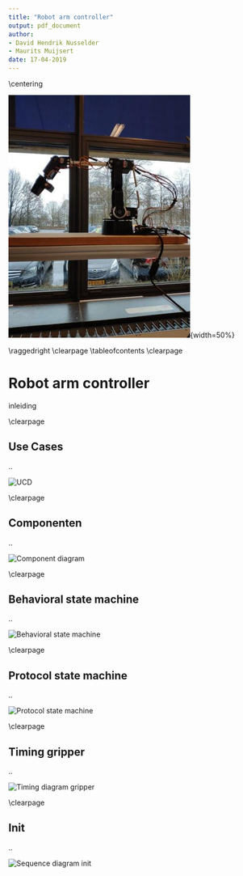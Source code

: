 ```yaml
---
title: "Robot arm controller"
output: pdf_document
author: 
- David Hendrik Nusselder
- Maurits Muijsert
date: 17-04-2019
---
```


\centering

![AL5D robot arm](picture.jpg){width=50%}

\raggedright
\clearpage
\tableofcontents
\clearpage

# Robot arm controller

inleiding

\clearpage

## Use Cases

..

![UCD](http://www.plantuml.com/plantuml/png/3SB1IWCn403Gkr-X1uzkm2YA8BAei7ihzDAUbjdiaAH99jl935lwzUtZFJn5SbaNLCwFGMHjNyOmR9sF4dJMXkmg2P9qhXPJDBOJ6gvpbGcuJ03KH3cIDmMQ89ibWcSepQXRkZK3YPRy8pKXVVU0hnzNdzx2kFkrXqlGRHYKq1wJtO_n9RLtby__drl_RF_kRm00)

\clearpage

## Componenten

..

![Component diagram](http://www.plantuml.com/plantuml/png/5SrFIuP04CVn-_Cgwj3LXQA485BwSqcAA0DFCgw3RhixQpEp2htwH-5t_7tuLgB0ccCuNJgo8O-OELpCgelS6yEm5PFJEGzPa6qYHTB2fcXYTlABXjEGj0UEFG29PdOqcGYYo6PqC354CVj_INJ89G0TiKTD7kcX1hmkI_hvAb-_iRrxyLtxr3GV-F_vlgxhc_ToQyDVvxVwwkPvtwb26dT-1W00)

\clearpage

## Behavioral state machine

..

![Behavioral state machine](http://www.plantuml.com/plantuml/png/5SrDIyD0483XUt-57ZoQXOGG4CG6Fmu5GT5xc6p6xDhPsJWV5l-zBRpNbsUl1c9UQ7UTEP8lw49NoMpJkn04JisQBVdiYX8h6x8riPPGFEit1gbpjGcaJ02ivf9v3GNKKCAIOHKe6cPCy9kh07qO6Bv2J9cnsGZu8ZzOFIBVZu3jyDUFNy_J-z3rRTiztl8XRRGSFWbzE6eVwUVjvJJUT4_dTdlavRp_0m00)

\clearpage

## Protocol state machine

..

![Protocol state machine](http://www.plantuml.com/plantuml/png/9OrDIyD0443l_HLwy6XM52a8Oei5UqYbMEd1IvbkXksQtPbaFiZVDr9ufmUFjr83CQzbSPif5k_GfTnSp0Pz2K5WQbAsYvzTKIAJ8LaJkORgMNyn29_PJY3r141gBfbIgA264heCIQ1gs0iRHou70yFDrJP30Vh_lXdtIAzhmCVbSdVO7jjf_tFS-VOXVO_lQX_jFVQjzleSo_ZrEQtldZOpYnLID-T_)

\clearpage

## Timing gripper

..

![Timing diagram gripper](http://www.plantuml.com/plantuml/png/5OrDImCn443l_HLwyEX65544iGkYBXIyI3qkqsHCqoQJx7om-_FTmZizUBojAB1QoPlhH3vRGEDyTLHjyk8Smzp5f4Sxc23xIegadQ_55KjoGiVrK7K4BYC0YHedYgw0AB8B2I934QUfhFgJKsl8NSj0b-6RrZFIQmzu_tIh7pBOz_vd3Bjzh7U_Ip_yJL_BwNbtbaUVfq7c_kRXVMMpHGfh_Wy0)

\clearpage

## Init

..

![Sequence diagram init](http://www.plantuml.com/plantuml/png/5SrDImCn483XUt-57hnkm0yAWjY283dq8AAKNi8qEwHnaydkV13qrxk5z_hox4I1rMhPt6QAnKOqBZSNrLcUdMFeGyfwiRC9ScoaI3h4LbsrB3_ek9sR1k0Q04ZKE5Do5KIHtPWXCLHnWeiXHVIKTPWBqDLxrJOXlUm1xxVRhu_Qq-bq-En_nzz7FV9x-FRcS_2JFCMo77pVtpsyhMrsIEEw_mC0)
